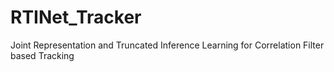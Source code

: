 # RTINet_Tracker
Joint Representation and Truncated Inference Learning for Correlation Filter based Tracking
